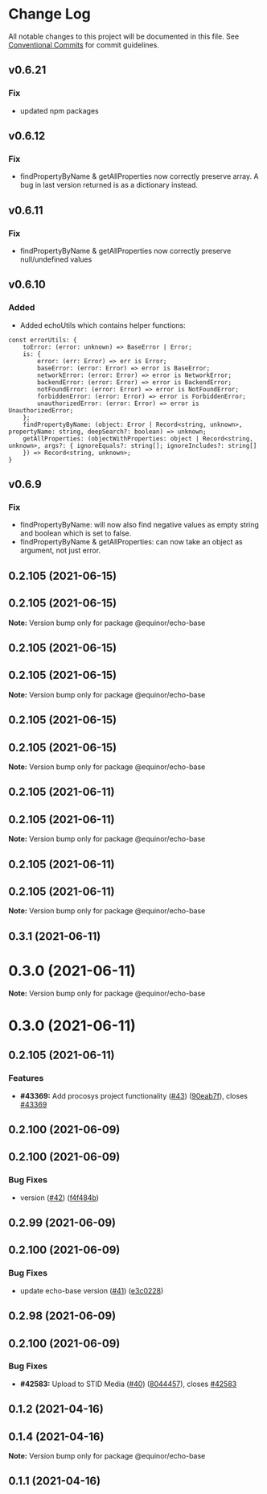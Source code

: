 # Change Log

All notable changes to this project will be documented in this file.
See [Conventional Commits](https://conventionalcommits.org) for commit guidelines.

## v0.6.21

### Fix

-   updated npm packages

## v0.6.12

### Fix

-   findPropertyByName & getAllProperties now correctly preserve array. A bug in last version returned is as a dictionary instead.

## v0.6.11

### Fix

-   findPropertyByName & getAllProperties now correctly preserve null/undefined values

## v0.6.10

### Added

-   Added echoUtils which contains helper functions:

```TS
const errorUtils: {
    toError: (error: unknown) => BaseError | Error;
    is: {
        error: (err: Error) => err is Error;
        baseError: (error: Error) => error is BaseError;
        networkError: (error: Error) => error is NetworkError;
        backendError: (error: Error) => error is BackendError;
        notFoundError: (error: Error) => error is NotFoundError;
        forbiddenError: (error: Error) => error is ForbiddenError;
        unauthorizedError: (error: Error) => error is UnauthorizedError;
    };
    findPropertyByName: (object: Error | Record<string, unknown>, propertyName: string, deepSearch?: boolean) => unknown;
    getAllProperties: (objectWithProperties: object | Record<string, unknown>, args?: { ignoreEquals?: string[]; ignoreIncludes?: string[]
    }) => Record<string, unknown>;
}
```

## v0.6.9

### Fix

-   findPropertyByName: will now also find negative values as empty string and boolean which is set to false.
-   findPropertyByName & getAllProperties: can now take an object as argument, not just error.

## 0.2.105 (2021-06-15)

## 0.2.105 (2021-06-15)

**Note:** Version bump only for package @equinor/echo-base

## 0.2.105 (2021-06-15)

## 0.2.105 (2021-06-15)

**Note:** Version bump only for package @equinor/echo-base

## 0.2.105 (2021-06-15)

## 0.2.105 (2021-06-15)

**Note:** Version bump only for package @equinor/echo-base

## 0.2.105 (2021-06-11)

## 0.2.105 (2021-06-11)

**Note:** Version bump only for package @equinor/echo-base

## 0.2.105 (2021-06-11)

## 0.2.105 (2021-06-11)

**Note:** Version bump only for package @equinor/echo-base

## 0.3.1 (2021-06-11)

# 0.3.0 (2021-06-11)

**Note:** Version bump only for package @equinor/echo-base

# 0.3.0 (2021-06-11)

## 0.2.105 (2021-06-11)

### Features

-   **#43369:** Add procosys project functionality ([#43](https://github.com/equinor/EchoCore/issues/43)) ([90eab7f](https://github.com/equinor/EchoCore/commit/90eab7f549a05ebf27a4ffdf54ff8f16abedfac9)), closes [#43369](https://github.com/equinor/EchoCore/issues/43369)

## 0.2.100 (2021-06-09)

## 0.2.100 (2021-06-09)

### Bug Fixes

-   version ([#42](https://github.com/equinor/EchoCore/issues/42)) ([f4f484b](https://github.com/equinor/EchoCore/commit/f4f484b5fcf4c34014d7d503caef438114adf138))

## 0.2.99 (2021-06-09)

## 0.2.100 (2021-06-09)

### Bug Fixes

-   update echo-base version ([#41](https://github.com/equinor/EchoCore/issues/41)) ([e3c0228](https://github.com/equinor/EchoCore/commit/e3c022898af693fcd00eeb2f555da927ef5c1fa6))

## 0.2.98 (2021-06-09)

## 0.2.100 (2021-06-09)

### Bug Fixes

-   **#42583:** Upload to STID Media ([#40](https://github.com/equinor/EchoCore/issues/40)) ([8044457](https://github.com/equinor/EchoCore/commit/8044457e8150b3fdfa97afd117111be2017f39cb)), closes [#42583](https://github.com/equinor/EchoCore/issues/42583)

## 0.1.2 (2021-04-16)

## 0.1.4 (2021-04-16)

**Note:** Version bump only for package @equinor/echo-base

## 0.1.1 (2021-04-16)
